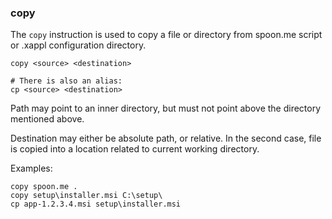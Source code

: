 ### copy

The `copy` instruction is used to copy a file or directory from spoon.me script
or .xappl configuration directory.

```
copy <source> <destination>

# There is also an alias:
cp <source> <destination>
```

Path may point to an inner directory, but must not point above the
directory mentioned above.

Destination may either be absolute path, or relative. In the second case,
file is copied into a location related to current working directory.

Examples:
```
copy spoon.me .
copy setup\installer.msi C:\setup\
cp app-1.2.3.4.msi setup\installer.msi
```
